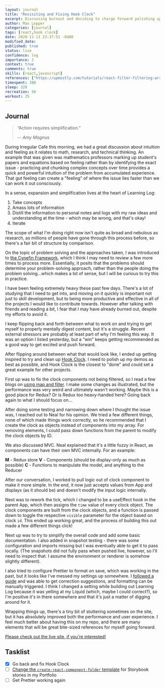 ```yaml
---
layout: journal
title: "Revisiting and Fixing Hook Clock"
excerpt: Discussing burnout and deciding to charge forward polishing up Hook Clock for a quick win.
author: Max Lepper
categories: [journal]
tags: [react,hook clock]
date: 2020-11-11 23:37:51 -0400
modified_date:
published: true
status: live
confidence: log
importance: 2
context: true
comments: true
skills: [react,javascript]
references: ["https://upmostly.com/tutorials/react-filter-filtering-arrays-in-react-with-examples","https://medium.com/poka-techblog/simplify-your-javascript-use-map-reduce-and-filter-bd02c593cc2d","https://medium.com/@joomiguelcunha/learn-map-filter-and-reduce-in-javascript-ea59009593c4","https://maxlepper.gitlab.io/hook-clock/","https://www.youtube.com/watch?v=N7oz366X0-8","https://scottsauber.com/2017/06/10/prettier-format-on-save-never-worry-about-formatting-javascript-again/"]
timespent: 380
sleep: 320
recreation: 50
workout: 25
---
```


## Journal

>“Action requires simplification.”
>
> -- <cite>Amy Magnus</cite>

During Irregular Cafe this morning, we had a great discussion about intuition and feeling as it relates to math, research, and technical thinking. An example that was given was mathematics professors marking up student's papers and equations based on feeling rather than by identifying the exact issue - practicing and chunking complex concepts over time provides a quick and powerful intuition of the problem from accumulated experience. That gut feeling can create a "feeling" of where the issue lies faster than we can work it out consciously.

In a sense, expansion and simplification lives at the heart of Learning Log:
1. Take concepts
2. Amass lots of information
3. Distill the information to personal notes and logs with my raw ideas and understanding at the time - which may be wrong, and that's okay!
4. Iterate

The scope of what I'm doing right now isn't quite as broad and nebulous as research, as millions of people have gone through this process before, so there's a fair bit of structure by comparison.

On the topic of problem solving and the approaches taken, I was introduced to [the Cynefin Framework]({{page.references[4]}}), which I think I may need to review a few more times to process more. Essentially, it posits that the problems should determine your problem-solving approach, rather than the people doing the problem solving...which makes a lot of sense, but I will be curious to try this in practice.

I have been feeling extremely heavy these past few days. There's a lot of studying that I need to get into, and moving on it quickly is important not just to skill development, but to being more productive and effective in all of the projects I would like to contribute towards. However after talking with friends and reading a bit, I fear that I may have already burned out, despite my efforts to avoid it.

I keep flipping back and forth between what to work on and trying to get myself to properly mentally digest content, but it's a struggle. Recent external stressors are probably at least part of why I'm feeling this way. It was an option I listed yesterday, but a "win" keeps getting recommended as a good way to get excited and push forward.

After flipping around between what that would look like, I ended up getting inspired to try and clean up [Hook Clock]({{page.references[3]}}). I need to polish up my demos as best as possible, and Hook Clock is the closest to "done" and could set a great example for other projects.

First up was to fix the clock components not being filtered, so I read a few blogs on [using map and filter]({{page.references[2]}}). I make some changes as illustrated, but the performance was very weird and ultimately wasn't working. Maybe this is a good place for Redux? Or is Redux too heavy-handed here? Going back again to what I should focus on...

After doing some testing and narrowing down where I thought the issue was, I reached out to Neal for his opinion. We tried a few different things, none of which made things work correctly, so he recommended that I create the clock as objects instead of components into my array. For removing elements, I could pass down functions from the parent to modify the clock objects by ID.

We also discussed MVC. Neal explained that it's a little fuzzy in React, as components can have their own MVC internally. For an example:

**M** - Redux store
**V** - Components (should be display-only as much as possible)
**C** - Functions to manipulate the model, and anything to the Reducer

After our conversation, I worked to pull logic out of clock component to make it more simple. In the end, it now just accepts values from App and displays (as it should be) and doesn't modify the input logic internally.

Next was to rework the tick, which I changed to be a useEffect hook in the parent App, which then assigns the `time` value of every clock object. The clock components are built from the clock objects, and a function is passed down to toggle the respective `visible` parameter for the object based on clock `id`. This ended up working great, and the process of building this out made a few different things click!

Next up was to try to simplify the overall code and add some basic documentation. I also added in snapshot testing - there was some configuration and imports missing but I was eventually able to get it to pass locally. (The snapshots did not fully pass when pushed live, however, so I'll need to inspect that. I assume the environment or renderer is somehow slightly different).

I also tried to configure Prettier to format on save, which was working in the past, but it looks like I've messed my settings up somewhere. I [followed a guide]({{page.references[5]}}) and was able to get correction suggestions, and formatting can be manually triggered. I think I changed a setting while building out Learning Log because it was yelling at my Liquid (which, maybe I could correct?), so I'm positive it's in there somewhere and that it's just a matter of digging around for it.

Wrapping things up, there's a tiny bit of stuttering sometimes on the site, but it has absolutely improved both the performance and user experience. I feel much better about having this on my repo, and there are many elements that will be great bite-sized references for myself going forward.

[Please check out the live site, if you're interested!]({{page.references[3]}})

## Tasklist

- [x] Go back and fix Hook Clock
- [ ] [Change the `create-react-component-folder` template](https://github.com/snaerth/create-react-component-folder#publishing-templates) for Storybook stories in my Portfolio
- [ ] Get Prettier working again